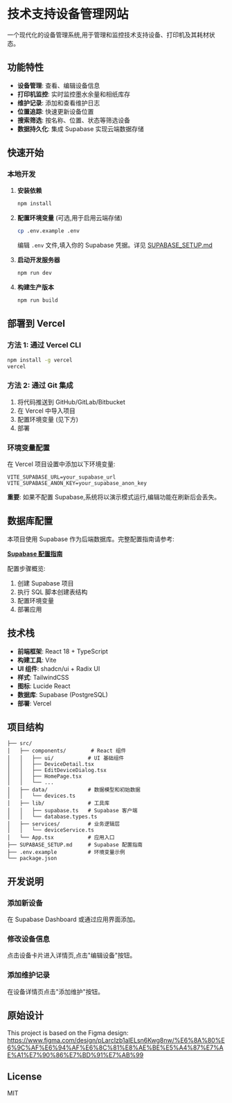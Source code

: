 # 技术支持设备管理网站

一个现代化的设备管理系统,用于管理和监控技术支持设备、打印机及其耗材状态。

##  功能特性

-  **设备管理**: 查看、编辑设备信息
-  **打印机监控**: 实时监控墨水余量和相纸库存
-  **维护记录**: 添加和查看维护日志
-  **位置追踪**: 快速更新设备位置
-  **搜索筛选**: 按名称、位置、状态等筛选设备
-  **数据持久化**: 集成 Supabase 实现云端数据存储

##  快速开始

### 本地开发

1. **安装依赖**
   ```bash
   npm install
   ```

2. **配置环境变量** (可选,用于启用云端存储)
   ```bash
   cp .env.example .env
   ```
   编辑 `.env` 文件,填入你的 Supabase 凭据。详见 [SUPABASE_SETUP.md](./SUPABASE_SETUP.md)

3. **启动开发服务器**
   ```bash
   npm run dev
   ```

4. **构建生产版本**
   ```bash
   npm run build
   ```

##  部署到 Vercel

### 方法 1: 通过 Vercel CLI

```bash
npm install -g vercel
vercel
```

### 方法 2: 通过 Git 集成

1. 将代码推送到 GitHub/GitLab/Bitbucket
2. 在 Vercel 中导入项目
3. 配置环境变量 (见下方)
4. 部署

### 环境变量配置

在 Vercel 项目设置中添加以下环境变量:

```
VITE_SUPABASE_URL=your_supabase_url
VITE_SUPABASE_ANON_KEY=your_supabase_anon_key
```

**重要**: 如果不配置 Supabase,系统将以演示模式运行,编辑功能在刷新后会丢失。

##  数据库配置

本项目使用 Supabase 作为后端数据库。完整配置指南请参考:

 **[Supabase 配置指南](./SUPABASE_SETUP.md)**

配置步骤概览:
1. 创建 Supabase 项目
2. 执行 SQL 脚本创建表结构
3. 配置环境变量
4. 部署应用

##  技术栈

- **前端框架**: React 18 + TypeScript
- **构建工具**: Vite
- **UI 组件**: shadcn/ui + Radix UI
- **样式**: TailwindCSS
- **图标**: Lucide React
- **数据库**: Supabase (PostgreSQL)
- **部署**: Vercel

##  项目结构

```
├── src/
│   ├── components/        # React 组件
│   │   ├── ui/           # UI 基础组件
│   │   ├── DeviceDetail.tsx
│   │   ├── EditDeviceDialog.tsx
│   │   ├── HomePage.tsx
│   │   └── ...
│   ├── data/             # 数据模型和初始数据
│   │   └── devices.ts
│   ├── lib/              # 工具库
│   │   ├── supabase.ts   # Supabase 客户端
│   │   └── database.types.ts
│   ├── services/         # 业务逻辑层
│   │   └── deviceService.ts
│   └── App.tsx           # 应用入口
├── SUPABASE_SETUP.md     # Supabase 配置指南
├── .env.example          # 环境变量示例
└── package.json
```

##  开发说明

### 添加新设备

在 Supabase Dashboard 或通过应用界面添加。

### 修改设备信息

点击设备卡片进入详情页,点击"编辑设备"按钮。

### 添加维护记录

在设备详情页点击"添加维护"按钮。

##  原始设计

This project is based on the Figma design: https://www.figma.com/design/pLarcIzb1aIELsn6Kwg8nw/%E6%8A%80%E6%9C%AF%E6%94%AF%E6%8C%81%E8%AE%BE%E5%A4%87%E7%AE%A1%E7%90%86%E7%BD%91%E7%AB%99

##  License

MIT